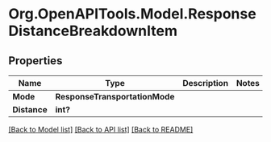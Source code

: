 # Org.OpenAPITools.Model.ResponseDistanceBreakdownItem

## Properties

Name | Type | Description | Notes
------------ | ------------- | ------------- | -------------
**Mode** | **ResponseTransportationMode** |  | 
**Distance** | **int?** |  | 

[[Back to Model list]](../README.md#documentation-for-models) [[Back to API list]](../README.md#documentation-for-api-endpoints) [[Back to README]](../README.md)


